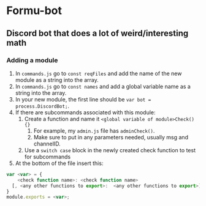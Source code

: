 # Formu-bot
## Discord bot that does a lot of weird/interesting math

### Adding a module

1. In `commands.js` go to `const reqFiles` and add the name of the new module as a string into the array.
1. In `commands.js` go to `const names` and add a global variable name as a string into the array.
1. In your new module, the first line should be `var bot = process.DiscordBot;`.
1. If there are subcommands associated with this module:
   1. Create a function and name it `<global variable of module>Check(){}`
      1. For example, my `admin.js` file has `adminCheck()`.
      1. Make sure to put in any parameters needed, usually msg and channelID.
   1. Use a `switch case` block in the newly created check function to test for subcommands
1. At the bottom of the file insert this: 
```javascript
var <var> = {
	<check function name>: <check function name>
  [, <any other functions to export>:  <any other functions to export>]
}
module.exports = <var>;
```

